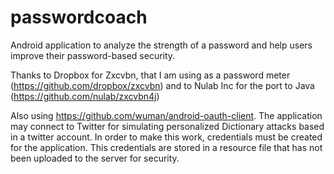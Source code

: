 # passwordcoach
Android application to analyze the strength of a password and help users improve their password-based security.

Thanks to Dropbox for Zxcvbn, that I am using as a password meter (https://github.com/dropbox/zxcvbn) and to Nulab Inc for the port to Java  (https://github.com/nulab/zxcvbn4j)

Also using https://github.com/wuman/android-oauth-client. The application may connect to Twitter for simulating personalized Dictionary attacks based in a twitter account. In order to make this work, credentials must be created for the application. This credentials are stored in a resource file that has not been uploaded to the server for security. 
